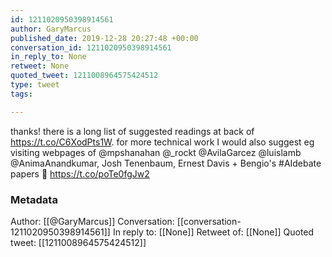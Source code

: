 ```yaml
---
id: 1211020950398914561
author: GaryMarcus
published_date: 2019-12-28 20:27:48 +00:00
conversation_id: 1211020950398914561
in_reply_to: None
retweet: None
quoted_tweet: 1211008964575424512
type: tweet
tags:

---
```


thanks! there is a long list of suggested readings at back of https://t.co/C6XodPts1W. for more technical work I would also suggest eg visiting webpages of @mpshanahan @_rockt @AvilaGarcez @luislamb @AnimaAnandkumar, Josh Tenenbaum, Ernest Davis + Bengio's #AIdebate papers 🚀 https://t.co/poTe0fgJw2

### Metadata

Author: [[@GaryMarcus]]
Conversation: [[conversation-1211020950398914561]]
In reply to: [[None]]
Retweet of: [[None]]
Quoted tweet: [[1211008964575424512]]
